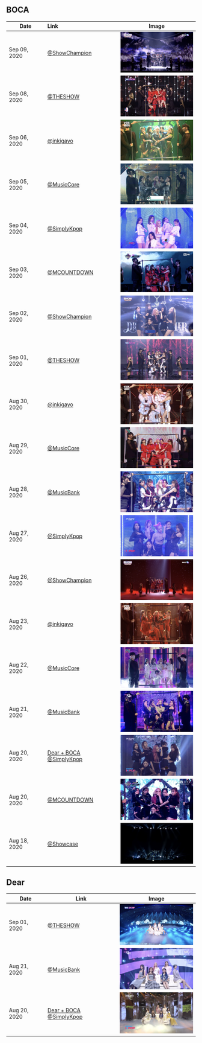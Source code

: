 ## BOCA

| Date         | Link                                                    |                            Image                             |
| ------------ | :------------------------------------------------------ | :----------------------------------------------------------: |
| Sep 09, 2020 | [@ShowChampion](https://youtu.be/iUBibwC_z04)           | <img src="img/20200909_ShowChampion.png" alt="20200909_ShowChampion" style="zoom:20%;" /> |
| Sep 08, 2020 | [@THESHOW](https://youtu.be/-njOsB1YhIw)                | <img src="img/20200908_TheShow.png" alt="20200908_TheShow" style="zoom:20%;" /> |
| Sep 06, 2020 | [@inkigayo](https://youtu.be/DnsLPU2HxEE)               | <img src="img/20200906_inkigayo.png" alt="20200906_inkigayo" style="zoom:20%;" /> |
| Sep 05, 2020 | [@MusicCore](https://youtu.be/zdWr1mzAuaE)              | <img src="img/20200905_MusicCore.png" alt="20200905_MusicCore" style="zoom: 20%;" /> |
| Sep 04, 2020 | [@SimplyKpop](https://youtu.be/HXgnhKt_3d8)             | <img src="img/20200904_SimplyKpop.png" alt="20200904_SimplyKpop" style="zoom:20%;" /> |
| Sep 03, 2020 | [@MCOUNTDOWN](https://youtu.be/FTDsc8fnsMU)             | <img src="img/20200903_MCOUNTDOWN.png" alt="20200903_MCOUNTDOWN" style="zoom:20%;" /> |
| Sep 02, 2020 | [@ShowChampion](https://youtu.be/4M2ssnpHSfc)           | <img src="img/20200902_ShowChampion.png" alt="20200902_ShowChampion" style="zoom:20%;" /> |
| Sep 01, 2020 | [@THESHOW](https://youtu.be/nCX3ahB90Bc)                | <img src="img/20200901_TheShow.png" alt="20200901_TheShow" style="zoom:20%;" /> |
| Aug 30, 2020 | [@inkigayo](https://youtu.be/HdBzPGt2xBI)               | <img src="img/20200830_inkigayo.png" alt="20200830_inkigayo" style="zoom:20%;" /> |
| Aug 29, 2020 | [@MusicCore](https://youtu.be/oHmYxzF2tAY)              | <img src="img/20200829_MusicCore.png" alt="20200829_MusicCore" style="zoom:20%;" /> |
| Aug 28, 2020 | [@MusicBank](https://youtu.be/4GWE0ZChUJI)              | <img src="img/20200828_MusicBank.png" alt="20200828_MusicBank" style="zoom:20%;" /> |
| Aug 27, 2020 | [@SimplyKpop](https://youtu.be/HiE-O78yOEY)             | <img src="img/20200827_SimplyKpop.png" alt="20200827_SimplyKpop" style="zoom:20%;" /> |
| Aug 26, 2020 | [@ShowChampion](https://youtu.be/B2lzNrSThwo)           | <img src="img/20200826_ShowChampion.png" alt="20200826_ShowChampion" style="zoom:20%;" /> |
| Aug 23, 2020 | [@inkigayo](https://youtu.be/5KdSL4r1L-w)               | <img src="img/20200823_inkigayo.png" alt="20200823_inkigayo" style="zoom:20%;" /> |
| Aug 22, 2020 | [@MusicCore](https://youtu.be/BXEHCpNLFRU)              | <img src="img/20200822_MusicCore.png" alt="20200822_MusicCore" style="zoom:20%;" /> |
| Aug 21, 2020 | [@MusicBank](https://youtu.be/ylf1mRoY2Zc)              | <img src="img/20200821_MusicBank.png" alt="20200821_MusicBank" style="zoom:20%;" /> |
| Aug 20, 2020 | [Dear + BOCA @SimplyKpop](https://youtu.be/niivrJ6m8Is) | <img src="img/20200820_SimplyKpop.png" alt="20200820_SimplyKpop" style="zoom:20%;" /> |
| Aug 20, 2020 | [@MCOUNTDOWN](https://youtu.be/8WKgZFdI3ic)             | <img src="img/20200820_MCOUNTDOWN.png" alt="20200820_MCOUNTDOWN" style="zoom:20%;" /> |
| Aug 18, 2020 | [@Showcase](https://youtu.be/WhskMAEaZFc)               | <img src="img/20200818_Showcase.png" alt="20200818_Showcase" style="zoom:20%;" /> |



## Dear

| Date         | Link                                                    | Image                                                        |
| ------------ | ------------------------------------------------------- | ------------------------------------------------------------ |
| Sep 01, 2020 | [@THESHOW](https://youtu.be/9ghYU0MBZ_g)                | <img src="img/20200901_TheShow_Dear.png" alt="20200901_TheShow_Dear" style="zoom:20%;" /> |
| Aug 21, 2020 | [@MusicBank](https://youtu.be/Jn8enTwPXJo)              | <img src="img/20200821_MusicBank_Dear.png" alt="20200821_MusicBank_Dear" style="zoom:20%;" /> |
| Aug 20, 2020 | [Dear + BOCA @SimplyKpop](https://youtu.be/niivrJ6m8Is) | <img src="img/20200820_SimplyKpop_Dear.png" alt="20200820_SimplyKpop_Dear" style="zoom:20%;" /> |
